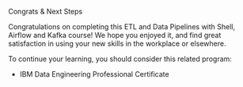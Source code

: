 Congrats & Next Steps

Congratulations on completing this ETL and Data Pipelines with Shell, Airflow and Kafka course! We hope you enjoyed it, and find great satisfaction in using your new skills in the workplace or elsewhere.

To continue your learning, you should consider this related program: 

   * IBM Data Engineering Professional Certificate
